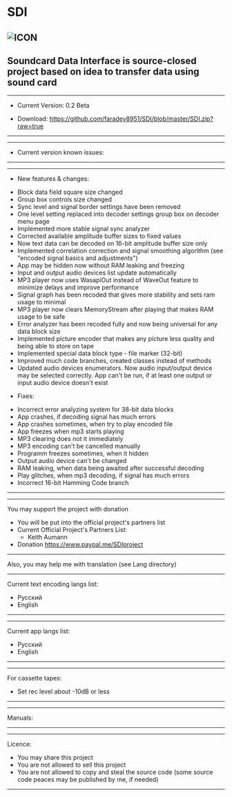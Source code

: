 # SDI 
![ICON](https://i112.fastpic.ru/big/2020/0527/15/8ee92ed9e628774e94b9de0538401315.png)
-----------------------------
Soundcard Data Interface is source-closed project based on idea to transfer data using sound card
-----------------------------

-----------------------------
* Current Version: 0.2 Beta
- Download: https://github.com/faradey8951/SDI/blob/master/SDI.zip?raw=true
-----------------------------

-----------------------------
* Current version known issues:

-----------------------------
-----------------------------
* New features & changes:
 - Block data field square size changed
 - Group box controls size changed
 - Sync level and signal border settings have been removed
 - One level setting replaced into decoder settings group box on decoder menu page
 - Implemented more stable signal sync analyzer
 - Corrected available amplitude buffer sizes to fixed values
 - Now text data can be decoded on 16-bit amplitude buffer size only
 - Implemented correlation correction and signal smoothing algorithm (see "encoded signal basics and adjustments")
 - App may be hidden now without RAM leaking and freezing
 - Input and output audio devices list update automatically
 - MP3 player now uses WasapiOut instead of WaveOut feature to minimize delays and improve performance
 - Signal graph has been recoded that gives more stability and sets ram usage to minimal 
 - MP3 player now clears MemoryStream after playing that makes RAM usage to be safe
 - Error analyzer has been recoded fully and now being universal for any data block size
 - Implemented picture encoder that makes any picture less quality and being able to store on tape
 - Implemented special data block type - file marker (32-bit)
 - Improved much code branches, created classes instead of methods
 - Updated audio devices enumerators. Now audio input/output device may be selected correctly. App can't be run, if at least one output or input audio device doesn't exist

* Fixes:
 - Incorrect error analyzing system for 38-bit data blocks
 - App crashes, if decoding signal has much errors
 - App crashes sometimes, when try to play encoded file
 - App freezes when mp3 starts playing
 - MP3 clearing does not it immediately
 - MP3 encoding can't be cancelled manually
 - Programm freezes sometimes, when it hidden
 - Output audio device can't be changed
 - RAM leaking, when data being awaited after successful decoding
 - Play glitches, when mp3 decoding, if signal has much errors
 - Incorrect 16-bit Hamming Code branch
-----------------------------

-----------------------------
You may support the project with donation
- You will be put into the official project's partners list
- Current Official Project's Partners List:
  * Keith Aumann
- Donation https://www.paypal.me/SDIproject
-----------------------------

Also, you may help me with translation (see Lang directory)

-----------------------------
Current text encoding langs list:
- Русский
- English
-----------------------------

-----------------------------
Current app langs list:
- Русский
- English
-----------------------------

-----------------------------
For cassette tapes:
- Set rec level about -10dB or less
-----------------------------

-----------------------------
Manuals:

-----------------------------

-----------------------------
Licence:
- You may share this project
- You are not allowed to sell this project
- You are not allowed to copy and steal the source code (some source code peaces may be published by me, if needed)
-----------------------------

